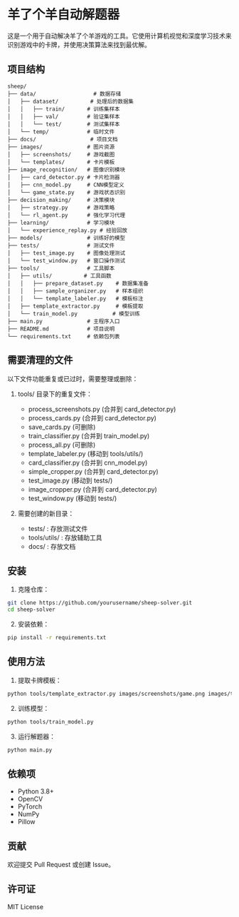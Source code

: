 # 羊了个羊自动解题器

这是一个用于自动解决羊了个羊游戏的工具。它使用计算机视觉和深度学习技术来识别游戏中的卡牌，并使用决策算法来找到最优解。

## 项目结构

```
sheep/
├── data/                  # 数据存储
│   ├── dataset/          # 处理后的数据集
│   │   ├── train/       # 训练集样本
│   │   ├── val/         # 验证集样本
│   │   └── test/        # 测试集样本
│   └── temp/            # 临时文件
├── docs/                 # 项目文档
├── images/              # 图片资源
│   ├── screenshots/     # 游戏截图
│   └── templates/       # 卡片模板
├── image_recognition/   # 图像识别模块
│   ├── card_detector.py # 卡片检测器
│   ├── cnn_model.py     # CNN模型定义
│   └── game_state.py    # 游戏状态识别
├── decision_making/     # 决策模块
│   ├── strategy.py      # 游戏策略
│   └── rl_agent.py      # 强化学习代理
├── learning/            # 学习模块
│   └── experience_replay.py # 经验回放
├── models/              # 训练好的模型
├── tests/               # 测试文件
│   ├── test_image.py    # 图像处理测试
│   └── test_window.py   # 窗口操作测试
├── tools/               # 工具脚本
│   ├── utils/          # 工具函数
│   │   ├── prepare_dataset.py    # 数据集准备
│   │   ├── sample_organizer.py   # 样本组织
│   │   └── template_labeler.py   # 模板标注
│   ├── template_extractor.py     # 模板提取
│   └── train_model.py           # 模型训练
├── main.py              # 主程序入口
├── README.md            # 项目说明
└── requirements.txt     # 依赖包列表
```

## 需要清理的文件

以下文件功能重复或已过时，需要整理或删除：

1. tools/ 目录下的重复文件：
   - process_screenshots.py (合并到 card_detector.py)
   - process_cards.py (合并到 card_detector.py)
   - save_cards.py (可删除)
   - train_classifier.py (合并到 train_model.py)
   - process_all.py (可删除)
   - template_labeler.py (移动到 tools/utils/)
   - card_classifier.py (合并到 cnn_model.py)
   - simple_cropper.py (合并到 card_detector.py)
   - test_image.py (移动到 tests/)
   - image_cropper.py (合并到 card_detector.py)
   - test_window.py (移动到 tests/)

2. 需要创建的新目录：
   - tests/ : 存放测试文件
   - tools/utils/ : 存放辅助工具
   - docs/ : 存放文档

## 安装

1. 克隆仓库：
```bash
git clone https://github.com/yourusername/sheep-solver.git
cd sheep-solver
```

2. 安装依赖：
```bash
pip install -r requirements.txt
```

## 使用方法

1. 提取卡牌模板：
```bash
python tools/template_extractor.py images/screenshots/game.png images/templates
```

2. 训练模型：
```bash
python tools/train_model.py
```

3. 运行解题器：
```bash
python main.py
```

## 依赖项

- Python 3.8+
- OpenCV
- PyTorch
- NumPy
- Pillow

## 贡献

欢迎提交 Pull Request 或创建 Issue。

## 许可证

MIT License 